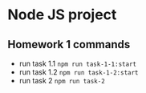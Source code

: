 # Node JS project

## Homework 1 commands
* run task 1.1 `npm run task-1-1:start`
* run task 1.2 `npm run task-1-2:start`
* run task 2 `npm run task-2`
